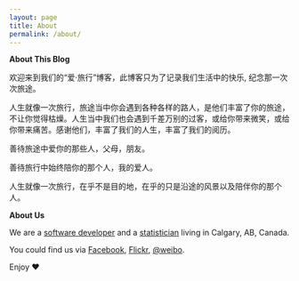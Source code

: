 ```yaml
---
layout: page
title: About
permalink: /about/
---
```


**About This Blog**

欢迎来到我们的“爱·旅行”博客，此博客只为了记录我们生活中的快乐, 纪念那一次次旅途。

人生就像一次旅行，旅途当中你会遇到各种各样的路人，是他们丰富了你的旅途，不让你觉得枯燥。人生当中我们也会遇到千差万别的过客，或给你带来微笑，或给你带来痛苦。感谢他们，丰富了我们的人生，丰富了我们的阅历。

善待旅途中爱你的那些人，父母，朋友。

善待旅行中始终陪你的那个人，我的爱人。

人生就像一次旅行，在乎不是目的地，在乎的只是沿途的风景以及陪伴你的那个人。

**About Us**

We are a [software developer](https://ca.linkedin.com/in/longshengzhou) and a [statistician](https://ca.linkedin.com/pub/yukun-zhang/35/83b/892) living in Calgary, AB, Canada.

You could find us via [Facebook](https://www.facebook.com/longsheng.zhou), [Flickr](https://www.flickr.com/photos/lszhou), [@weibo](http://www.weibo.com/2614496813/profile?rightmod=1&wvr=6&mod=personinfo).

Enjoy ♥
